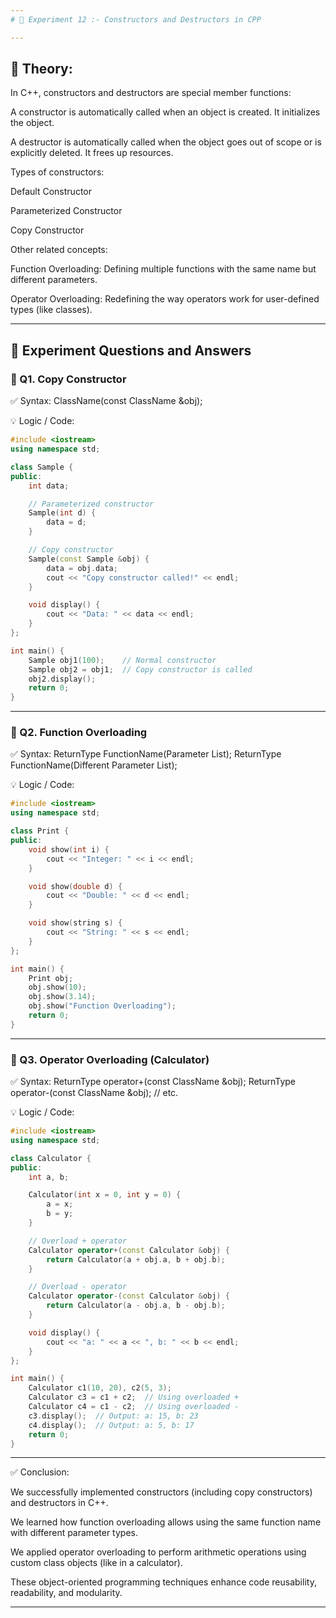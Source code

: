 ```yaml
---
# 🧪 Experiment 12 :- Constructors and Destructors in CPP

---
```


## 📖 Theory:

In C++, constructors and destructors are special member functions:

A constructor is automatically called when an object is created. It initializes the object.

A destructor is automatically called when the object goes out of scope or is explicitly deleted. It frees up resources.

Types of constructors:

Default Constructor

Parameterized Constructor

Copy Constructor

Other related concepts:

Function Overloading: Defining multiple functions with the same name but different parameters.

Operator Overloading: Redefining the way operators work for user-defined types (like classes).

---

📝 Experiment Questions and Answers
---
### 🔹 Q1. Copy Constructor
✅ Syntax:
ClassName(const ClassName &obj);

💡 Logic / Code:
```cpp
#include <iostream>
using namespace std;

class Sample {
public:
    int data;

    // Parameterized constructor
    Sample(int d) {
        data = d;
    }

    // Copy constructor
    Sample(const Sample &obj) {
        data = obj.data;
        cout << "Copy constructor called!" << endl;
    }

    void display() {
        cout << "Data: " << data << endl;
    }
};

int main() {
    Sample obj1(100);    // Normal constructor
    Sample obj2 = obj1;  // Copy constructor is called
    obj2.display();
    return 0;
}
```

---

### 🔹 Q2. Function Overloading
✅ Syntax:
ReturnType FunctionName(Parameter List);
ReturnType FunctionName(Different Parameter List);

💡 Logic / Code:
```cpp
#include <iostream>
using namespace std;

class Print {
public:
    void show(int i) {
        cout << "Integer: " << i << endl;
    }

    void show(double d) {
        cout << "Double: " << d << endl;
    }

    void show(string s) {
        cout << "String: " << s << endl;
    }
};

int main() {
    Print obj;
    obj.show(10);
    obj.show(3.14);
    obj.show("Function Overloading");
    return 0;
}
```

---

### 🔹 Q3. Operator Overloading (Calculator)
✅ Syntax:
ReturnType operator+(const ClassName &obj);
ReturnType operator-(const ClassName &obj);
// etc.

💡 Logic / Code:
```cpp
#include <iostream>
using namespace std;

class Calculator {
public:
    int a, b;

    Calculator(int x = 0, int y = 0) {
        a = x;
        b = y;
    }

    // Overload + operator
    Calculator operator+(const Calculator &obj) {
        return Calculator(a + obj.a, b + obj.b);
    }

    // Overload - operator
    Calculator operator-(const Calculator &obj) {
        return Calculator(a - obj.a, b - obj.b);
    }

    void display() {
        cout << "a: " << a << ", b: " << b << endl;
    }
};

int main() {
    Calculator c1(10, 20), c2(5, 3);
    Calculator c3 = c1 + c2;  // Using overloaded +
    Calculator c4 = c1 - c2;  // Using overloaded -
    c3.display();  // Output: a: 15, b: 23
    c4.display();  // Output: a: 5, b: 17
    return 0;
}
```

---

✅ Conclusion:

We successfully implemented constructors (including copy constructors) and destructors in C++.

We learned how function overloading allows using the same function name with different parameter types.

We applied operator overloading to perform arithmetic operations using custom class objects (like in a calculator).

These object-oriented programming techniques enhance code reusability, readability, and modularity.

---
